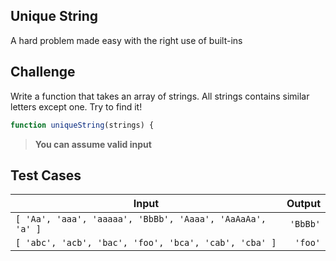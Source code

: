 Unique String
---

A hard problem made easy with the right use of built-ins

## Challenge

Write a function that takes an array of strings. All strings contains similar letters except one. Try to find it!

```js
function uniqueString(strings) {
```

> **You can assume valid input**

## Test Cases

Input | Output 
---|---:
`[ 'Aa', 'aaa', 'aaaaa', 'BbBb', 'Aaaa', 'AaAaAa', 'a' ]` | `'BbBb'`
`[ 'abc', 'acb', 'bac', 'foo', 'bca', 'cab', 'cba' ]` | `'foo'`

